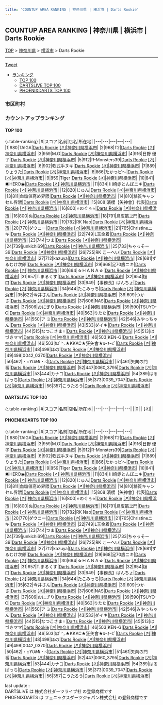 ```yaml
---
title: 'COUNTUP AREA RANKING | 神奈川県 | 横浜市 | Darts Rookie'
---
```

## COUNTUP AREA RANKING | 神奈川県 | 横浜市 | Darts Rookie

[TOP](/darts/rank/) > [神奈川県](/darts/rank/神奈川県/) > [横浜市](/darts/rank/神奈川県/横浜市/) > Darts Rookie

___

<a href="https://twitter.com/share?ref_src=twsrc%5Etfw" data-text="COUNTUP AREA RANKING | 神奈川県横浜市Darts Rookie" class="twitter-share-button" data-hashtags="DARTSLIVE,PHOENIXDARTS,darts,ダーツ" data-show-count="false">Tweet</a>

* [ランキング](#カウントアップランキング)
    * [TOP 100](#top-100)
    * [DARTSLIVE TOP 100](#dartslive-top-100)
    * [PHOENIXDARTS TOP 100](#phoenixdarts-top-100)

### 市区町村

<ul>

</ul>

### カウントアップランキング

#### TOP 100



{:.table-ranking}
|#|スコア|名前|店名|所在地|
|---|---|---|---|---|
|1|980|<span class="rank-name-pd">TAIGA</span>|<a href="/darts/rank/shops/53122.html">Darts Rookie</a> <a href="https://vs.phoenixdarts.com/jp/shop/shopDetailInfo/s_53122?s_seq=53122">[↗]</a>|<a href="/darts/rank/神奈川県/横浜市">神奈川県横浜市</a>|
|2|968|<span class="rank-name-pd">T2</span>|<a href="/darts/rank/shops/53122.html">Darts Rookie</a> <a href="https://vs.phoenixdarts.com/jp/shop/shopDetailInfo/s_53122?s_seq=53122">[↗]</a>|<a href="/darts/rank/神奈川県/横浜市">神奈川県横浜市</a>|
|3|959|<span class="rank-name-pd">M.O</span>|<a href="/darts/rank/shops/53122.html">Darts Rookie</a> <a href="https://vs.phoenixdarts.com/jp/shop/shopDetailInfo/s_53122?s_seq=53122">[↗]</a>|<a href="/darts/rank/神奈川県/横浜市">神奈川県横浜市</a>|
|4|916|<span class="rank-name-pd">日野 優子</span>|<a href="/darts/rank/shops/53122.html">Darts Rookie</a> <a href="https://vs.phoenixdarts.com/jp/shop/shopDetailInfo/s_53122?s_seq=53122">[↗]</a>|<a href="/darts/rank/神奈川県/横浜市">神奈川県横浜市</a>|
|5|912|<span class="rank-name-pd">R-Monsters39</span>|<a href="/darts/rank/shops/53122.html">Darts Rookie</a> <a href="https://vs.phoenixdarts.com/jp/shop/shopDetailInfo/s_53122?s_seq=53122">[↗]</a>|<a href="/darts/rank/神奈川県/横浜市">神奈川県横浜市</a>|
|6|902|<span class="rank-name-pd">軟式手ヌキ</span>|<a href="/darts/rank/shops/53122.html">Darts Rookie</a> <a href="https://vs.phoenixdarts.com/jp/shop/shopDetailInfo/s_53122?s_seq=53122">[↗]</a>|<a href="/darts/rank/神奈川県/横浜市">神奈川県横浜市</a>|
|7|889|<span class="rank-name-pd">りょうた</span>|<a href="/darts/rank/shops/53122.html">Darts Rookie</a> <a href="https://vs.phoenixdarts.com/jp/shop/shopDetailInfo/s_53122?s_seq=53122">[↗]</a>|<a href="/darts/rank/神奈川県/横浜市">神奈川県横浜市</a>|
|8|866|<span class="rank-name-pd">たかっピ～</span>|<a href="/darts/rank/shops/53122.html">Darts Rookie</a> <a href="https://vs.phoenixdarts.com/jp/shop/shopDetailInfo/s_53122?s_seq=53122">[↗]</a>|<a href="/darts/rank/神奈川県/横浜市">神奈川県横浜市</a>|
|9|859|<span class="rank-name-pd">Tiger</span>|<a href="/darts/rank/shops/53122.html">Darts Rookie</a> <a href="https://vs.phoenixdarts.com/jp/shop/shopDetailInfo/s_53122?s_seq=53122">[↗]</a>|<a href="/darts/rank/神奈川県/横浜市">神奈川県横浜市</a>|
|10|841|<span class="rank-name-pd">◉HERO◉</span>|<a href="/darts/rank/shops/53122.html">Darts Rookie</a> <a href="https://vs.phoenixdarts.com/jp/shop/shopDetailInfo/s_53122?s_seq=53122">[↗]</a>|<a href="/darts/rank/神奈川県/横浜市">神奈川県横浜市</a>|
|11|834|<span class="rank-name-pd">川崎赤とんぼニキ</span>|<a href="/darts/rank/shops/53122.html">Darts Rookie</a> <a href="https://vs.phoenixdarts.com/jp/shop/shopDetailInfo/s_53122?s_seq=53122">[↗]</a>|<a href="/darts/rank/神奈川県/横浜市">神奈川県横浜市</a>|
|12|820|<span class="rank-name-pd">じゅん</span>|<a href="/darts/rank/shops/53122.html">Darts Rookie</a> <a href="https://vs.phoenixdarts.com/jp/shop/shopDetailInfo/s_53122?s_seq=53122">[↗]</a>|<a href="/darts/rank/神奈川県/横浜市">神奈川県横浜市</a>|
|13|811|<span class="rank-name-pd">血糖値高め界隈</span>|<a href="/darts/rank/shops/53122.html">Darts Rookie</a> <a href="https://vs.phoenixdarts.com/jp/shop/shopDetailInfo/s_53122?s_seq=53122">[↗]</a>|<a href="/darts/rank/神奈川県/横浜市">神奈川県横浜市</a>|
|14|810|<span class="rank-name-pd">糖質キャンセル界隈</span>|<a href="/darts/rank/shops/53122.html">Darts Rookie</a> <a href="https://vs.phoenixdarts.com/jp/shop/shopDetailInfo/s_53122?s_seq=53122">[↗]</a>|<a href="/darts/rank/神奈川県/横浜市">神奈川県横浜市</a>|
|15|808|<span class="rank-name-pd">濱櫻【矢神會】代表</span>|<a href="/darts/rank/shops/53122.html">Darts Rookie</a> <a href="https://vs.phoenixdarts.com/jp/shop/shopDetailInfo/s_53122?s_seq=53122">[↗]</a>|<a href="/darts/rank/神奈川県/横浜市">神奈川県横浜市</a>|
|16|800|<span class="rank-name-pd">⭐のぐぅ⭐</span>|<a href="/darts/rank/shops/53122.html">Darts Rookie</a> <a href="https://vs.phoenixdarts.com/jp/shop/shopDetailInfo/s_53122?s_seq=53122">[↗]</a>|<a href="/darts/rank/神奈川県/横浜市">神奈川県横浜市</a>|
|16|800|<span class="rank-name-pd">ぬ</span>|<a href="/darts/rank/shops/53122.html">Darts Rookie</a> <a href="https://vs.phoenixdarts.com/jp/shop/shopDetailInfo/s_53122?s_seq=53122">[↗]</a>|<a href="/darts/rank/神奈川県/横浜市">神奈川県横浜市</a>|
|18|791|<span class="rank-name-pd">鳥皮筋ヱ門</span>|<a href="/darts/rank/shops/53122.html">Darts Rookie</a> <a href="https://vs.phoenixdarts.com/jp/shop/shopDetailInfo/s_53122?s_seq=53122">[↗]</a>|<a href="/darts/rank/神奈川県/横浜市">神奈川県横浜市</a>|
|19|782|<span class="rank-name-pd">RK Nao</span>|<a href="/darts/rank/shops/53122.html">Darts Rookie</a> <a href="https://vs.phoenixdarts.com/jp/shop/shopDetailInfo/s_53122?s_seq=53122">[↗]</a>|<a href="/darts/rank/神奈川県/横浜市">神奈川県横浜市</a>|
|20|770|<span class="rank-name-pd">ダウニー</span>|<a href="/darts/rank/shops/53122.html">Darts Rookie</a> <a href="https://vs.phoenixdarts.com/jp/shop/shopDetailInfo/s_53122?s_seq=53122">[↗]</a>|<a href="/darts/rank/神奈川県/横浜市">神奈川県横浜市</a>|
|21|765|<span class="rank-name-pd">Christineニキ</span>|<a href="/darts/rank/shops/53122.html">Darts Rookie</a> <a href="https://vs.phoenixdarts.com/jp/shop/shopDetailInfo/s_53122?s_seq=53122">[↗]</a>|<a href="/darts/rank/神奈川県/横浜市">神奈川県横浜市</a>|
|22|749|<span class="rank-name-pd">L玉金着</span>|<a href="/darts/rank/shops/53122.html">Darts Rookie</a> <a href="https://vs.phoenixdarts.com/jp/shop/shopDetailInfo/s_53122?s_seq=53122">[↗]</a>|<a href="/darts/rank/神奈川県/横浜市">神奈川県横浜市</a>|
|23|744|<span class="rank-name-pd">つま</span>|<a href="/darts/rank/shops/53122.html">Darts Rookie</a> <a href="https://vs.phoenixdarts.com/jp/shop/shopDetailInfo/s_53122?s_seq=53122">[↗]</a>|<a href="/darts/rank/神奈川県/横浜市">神奈川県横浜市</a>|
|24|739|<span class="rank-name-pd">junkichi69</span>|<a href="/darts/rank/shops/53122.html">Darts Rookie</a> <a href="https://vs.phoenixdarts.com/jp/shop/shopDetailInfo/s_53122?s_seq=53122">[↗]</a>|<a href="/darts/rank/神奈川県/横浜市">神奈川県横浜市</a>|
|25|733|<span class="rank-name-pd">ちゃっそー39</span>|<a href="/darts/rank/shops/53122.html">Darts Rookie</a> <a href="https://vs.phoenixdarts.com/jp/shop/shopDetailInfo/s_53122?s_seq=53122">[↗]</a>|<a href="/darts/rank/神奈川県/横浜市">神奈川県横浜市</a>|
|26|725|<span class="rank-name-pd">RK こーへい</span>|<a href="/darts/rank/shops/53122.html">Darts Rookie</a> <a href="https://vs.phoenixdarts.com/jp/shop/shopDetailInfo/s_53122?s_seq=53122">[↗]</a>|<a href="/darts/rank/神奈川県/横浜市">神奈川県横浜市</a>|
|27|712|<span class="rank-name-pd">kazuya</span>|<a href="/darts/rank/shops/53122.html">Darts Rookie</a> <a href="https://vs.phoenixdarts.com/jp/shop/shopDetailInfo/s_53122?s_seq=53122">[↗]</a>|<a href="/darts/rank/神奈川県/横浜市">神奈川県横浜市</a>|
|28|681|<span class="rank-name-pd">ずるむけ次郎</span>|<a href="/darts/rank/shops/53122.html">Darts Rookie</a> <a href="https://vs.phoenixdarts.com/jp/shop/shopDetailInfo/s_53122?s_seq=53122">[↗]</a>|<a href="/darts/rank/神奈川県/横浜市">神奈川県横浜市</a>|
|29|668|<span class="rank-name-pd">足70歳ニキ</span>|<a href="/darts/rank/shops/53122.html">Darts Rookie</a> <a href="https://vs.phoenixdarts.com/jp/shop/shopDetailInfo/s_53122?s_seq=53122">[↗]</a>|<a href="/darts/rank/神奈川県/横浜市">神奈川県横浜市</a>|
|30|664|<span class="rank-name-pd">☆ＨＡＮＡ☆</span>|<a href="/darts/rank/shops/53122.html">Darts Rookie</a> <a href="https://vs.phoenixdarts.com/jp/shop/shopDetailInfo/s_53122?s_seq=53122">[↗]</a>|<a href="/darts/rank/神奈川県/横浜市">神奈川県横浜市</a>|
|31|657|<span class="rank-name-pd">T.まるくす</span>|<a href="/darts/rank/shops/53122.html">Darts Rookie</a> <a href="https://vs.phoenixdarts.com/jp/shop/shopDetailInfo/s_53122?s_seq=53122">[↗]</a>|<a href="/darts/rank/神奈川県/横浜市">神奈川県横浜市</a>|
|32|654|<span class="rank-name-pd">樋口</span>|<a href="/darts/rank/shops/53122.html">Darts Rookie</a> <a href="https://vs.phoenixdarts.com/jp/shop/shopDetailInfo/s_53122?s_seq=53122">[↗]</a>|<a href="/darts/rank/神奈川県/横浜市">神奈川県横浜市</a>|
|33|649|<span class="rank-name-pd">【事務長】ばんちょ</span>|<a href="/darts/rank/shops/53122.html">Darts Rookie</a> <a href="https://vs.phoenixdarts.com/jp/shop/shopDetailInfo/s_53122?s_seq=53122">[↗]</a>|<a href="/darts/rank/神奈川県/横浜市">神奈川県横浜市</a>|
|34|644|<span class="rank-name-pd">たこみっち</span>|<a href="/darts/rank/shops/53122.html">Darts Rookie</a> <a href="https://vs.phoenixdarts.com/jp/shop/shopDetailInfo/s_53122?s_seq=53122">[↗]</a>|<a href="/darts/rank/神奈川県/横浜市">神奈川県横浜市</a>|
|35|622|<span class="rank-name-pd">今井さん</span>|<a href="/darts/rank/shops/53122.html">Darts Rookie</a> <a href="https://vs.phoenixdarts.com/jp/shop/shopDetailInfo/s_53122?s_seq=53122">[↗]</a>|<a href="/darts/rank/神奈川県/横浜市">神奈川県横浜市</a>|
|36|609|<span class="rank-name-pd">つかさ</span>|<a href="/darts/rank/shops/53122.html">Darts Rookie</a> <a href="https://vs.phoenixdarts.com/jp/shop/shopDetailInfo/s_53122?s_seq=53122">[↗]</a>|<a href="/darts/rank/神奈川県/横浜市">神奈川県横浜市</a>|
|37|606|<span class="rank-name-pd">NAS</span>|<a href="/darts/rank/shops/53122.html">Darts Rookie</a> <a href="https://vs.phoenixdarts.com/jp/shop/shopDetailInfo/s_53122?s_seq=53122">[↗]</a>|<a href="/darts/rank/神奈川県/横浜市">神奈川県横浜市</a>|
|37|606|<span class="rank-name-pd">おにぎり</span>|<a href="/darts/rank/shops/53122.html">Darts Rookie</a> <a href="https://vs.phoenixdarts.com/jp/shop/shopDetailInfo/s_53122?s_seq=53122">[↗]</a>|<a href="/darts/rank/神奈川県/横浜市">神奈川県横浜市</a>|
|39|590|<span class="rank-name-pd">TSUYO-C</span>|<a href="/darts/rank/shops/53122.html">Darts Rookie</a> <a href="https://vs.phoenixdarts.com/jp/shop/shopDetailInfo/s_53122?s_seq=53122">[↗]</a>|<a href="/darts/rank/神奈川県/横浜市">神奈川県横浜市</a>|
|40|563|<span class="rank-name-pd">りたた</span>|<a href="/darts/rank/shops/53122.html">Darts Rookie</a> <a href="https://vs.phoenixdarts.com/jp/shop/shopDetailInfo/s_53122?s_seq=53122">[↗]</a>|<a href="/darts/rank/神奈川県/横浜市">神奈川県横浜市</a>|
|41|550|<span class="rank-name-pd">ア ミ</span>|<a href="/darts/rank/shops/53122.html">Darts Rookie</a> <a href="https://vs.phoenixdarts.com/jp/shop/shopDetailInfo/s_53122?s_seq=53122">[↗]</a>|<a href="/darts/rank/神奈川県/横浜市">神奈川県横浜市</a>|
|42|546|<span class="rank-name-pd">みやっちゃん</span>|<a href="/darts/rank/shops/53122.html">Darts Rookie</a> <a href="https://vs.phoenixdarts.com/jp/shop/shopDetailInfo/s_53122?s_seq=53122">[↗]</a>|<a href="/darts/rank/神奈川県/横浜市">神奈川県横浜市</a>|
|43|533|<span class="rank-name-pd">ダイキ</span>|<a href="/darts/rank/shops/53122.html">Darts Rookie</a> <a href="https://vs.phoenixdarts.com/jp/shop/shopDetailInfo/s_53122?s_seq=53122">[↗]</a>|<a href="/darts/rank/神奈川県/横浜市">神奈川県横浜市</a>|
|44|515|<span class="rank-name-pd">なつこさま♀</span>|<a href="/darts/rank/shops/53122.html">Darts Rookie</a> <a href="https://vs.phoenixdarts.com/jp/shop/shopDetailInfo/s_53122?s_seq=53122">[↗]</a>|<a href="/darts/rank/神奈川県/横浜市">神奈川県横浜市</a>|
|45|513|<span class="rank-name-pd">はづきママ</span>|<a href="/darts/rank/shops/53122.html">Darts Rookie</a> <a href="https://vs.phoenixdarts.com/jp/shop/shopDetailInfo/s_53122?s_seq=53122">[↗]</a>|<a href="/darts/rank/神奈川県/横浜市">神奈川県横浜市</a>|
|46|503|<span class="rank-name-pd">KEN-G</span>|<a href="/darts/rank/shops/53122.html">Darts Rookie</a> <a href="https://vs.phoenixdarts.com/jp/shop/shopDetailInfo/s_53122?s_seq=53122">[↗]</a>|<a href="/darts/rank/神奈川県/横浜市">神奈川県横浜市</a>|
|46|503|<span class="rank-name-pd">ｶｽﾞ㌧★KKAC★狂矢會★ﾙｰｷｰｽﾞ</span>|<a href="/darts/rank/shops/53122.html">Darts Rookie</a> <a href="https://vs.phoenixdarts.com/jp/shop/shopDetailInfo/s_53122?s_seq=53122">[↗]</a>|<a href="/darts/rank/神奈川県/横浜市">神奈川県横浜市</a>|
|48|499|<span class="rank-name-pd">ほの</span>|<a href="/darts/rank/shops/53122.html">Darts Rookie</a> <a href="https://vs.phoenixdarts.com/jp/shop/shopDetailInfo/s_53122?s_seq=53122">[↗]</a>|<a href="/darts/rank/神奈川県/横浜市">神奈川県横浜市</a>|
|49|498|<span class="rank-name-pd">0042_0370</span>|<a href="/darts/rank/shops/53122.html">Darts Rookie</a> <a href="https://vs.phoenixdarts.com/jp/shop/shopDetailInfo/s_53122?s_seq=53122">[↗]</a>|<a href="/darts/rank/神奈川県/横浜市">神奈川県横浜市</a>|
|50|462|<span class="rank-name-pd">・:*:YUMI・:*:</span>|<a href="/darts/rank/shops/53122.html">Darts Rookie</a> <a href="https://vs.phoenixdarts.com/jp/shop/shopDetailInfo/s_53122?s_seq=53122">[↗]</a>|<a href="/darts/rank/神奈川県/横浜市">神奈川県横浜市</a>|
|51|461|<span class="rank-name-pd">矢向の門番</span>|<a href="/darts/rank/shops/53122.html">Darts Rookie</a> <a href="https://vs.phoenixdarts.com/jp/shop/shopDetailInfo/s_53122?s_seq=53122">[↗]</a>|<a href="/darts/rank/神奈川県/横浜市">神奈川県横浜市</a>|
|52|447|<span class="rank-name-pd">0060_3795</span>|<a href="/darts/rank/shops/53122.html">Darts Rookie</a> <a href="https://vs.phoenixdarts.com/jp/shop/shopDetailInfo/s_53122?s_seq=53122">[↗]</a>|<a href="/darts/rank/神奈川県/横浜市">神奈川県横浜市</a>|
|53|444|<span class="rank-name-pd">カナコ</span>|<a href="/darts/rank/shops/53122.html">Darts Rookie</a> <a href="https://vs.phoenixdarts.com/jp/shop/shopDetailInfo/s_53122?s_seq=53122">[↗]</a>|<a href="/darts/rank/神奈川県/横浜市">神奈川県横浜市</a>|
|54|389|<span class="rank-name-pd">はるぱっち</span>|<a href="/darts/rank/shops/53122.html">Darts Rookie</a> <a href="https://vs.phoenixdarts.com/jp/shop/shopDetailInfo/s_53122?s_seq=53122">[↗]</a>|<a href="/darts/rank/神奈川県/横浜市">神奈川県横浜市</a>|
|55|373|<span class="rank-name-pd">0039_7047</span>|<a href="/darts/rank/shops/53122.html">Darts Rookie</a> <a href="https://vs.phoenixdarts.com/jp/shop/shopDetailInfo/s_53122?s_seq=53122">[↗]</a>|<a href="/darts/rank/神奈川県/横浜市">神奈川県横浜市</a>|
|56|357|<span class="rank-name-pd">こうたろう</span>|<a href="/darts/rank/shops/53122.html">Darts Rookie</a> <a href="https://vs.phoenixdarts.com/jp/shop/shopDetailInfo/s_53122?s_seq=53122">[↗]</a>|<a href="/darts/rank/神奈川県/横浜市">神奈川県横浜市</a>|


#### DARTSLIVE TOP 100



{:.table-ranking}
|#|スコア|名前|店名|所在地|
|---|---|---|---|---|
||0|<span class="rank-name-dl"> </span>|<a href="/darts/rank/shops/.html"></a> <a href="">[↗]</a>|<a href="/darts/rank//"></a>|


#### PHOENIXDARTS TOP 100



{:.table-ranking}
|#|スコア|名前|店名|所在地|
|---|---|---|---|---|
|1|980|<span class="rank-name-pd">TAIGA</span>|<a href="/darts/rank/shops/53122.html">Darts Rookie</a> <a href="https://vs.phoenixdarts.com/jp/shop/shopDetailInfo/s_53122?s_seq=53122">[↗]</a>|<a href="/darts/rank/神奈川県/横浜市">神奈川県横浜市</a>|
|2|968|<span class="rank-name-pd">T2</span>|<a href="/darts/rank/shops/53122.html">Darts Rookie</a> <a href="https://vs.phoenixdarts.com/jp/shop/shopDetailInfo/s_53122?s_seq=53122">[↗]</a>|<a href="/darts/rank/神奈川県/横浜市">神奈川県横浜市</a>|
|3|959|<span class="rank-name-pd">M.O</span>|<a href="/darts/rank/shops/53122.html">Darts Rookie</a> <a href="https://vs.phoenixdarts.com/jp/shop/shopDetailInfo/s_53122?s_seq=53122">[↗]</a>|<a href="/darts/rank/神奈川県/横浜市">神奈川県横浜市</a>|
|4|916|<span class="rank-name-pd">日野 優子</span>|<a href="/darts/rank/shops/53122.html">Darts Rookie</a> <a href="https://vs.phoenixdarts.com/jp/shop/shopDetailInfo/s_53122?s_seq=53122">[↗]</a>|<a href="/darts/rank/神奈川県/横浜市">神奈川県横浜市</a>|
|5|912|<span class="rank-name-pd">R-Monsters39</span>|<a href="/darts/rank/shops/53122.html">Darts Rookie</a> <a href="https://vs.phoenixdarts.com/jp/shop/shopDetailInfo/s_53122?s_seq=53122">[↗]</a>|<a href="/darts/rank/神奈川県/横浜市">神奈川県横浜市</a>|
|6|902|<span class="rank-name-pd">軟式手ヌキ</span>|<a href="/darts/rank/shops/53122.html">Darts Rookie</a> <a href="https://vs.phoenixdarts.com/jp/shop/shopDetailInfo/s_53122?s_seq=53122">[↗]</a>|<a href="/darts/rank/神奈川県/横浜市">神奈川県横浜市</a>|
|7|889|<span class="rank-name-pd">りょうた</span>|<a href="/darts/rank/shops/53122.html">Darts Rookie</a> <a href="https://vs.phoenixdarts.com/jp/shop/shopDetailInfo/s_53122?s_seq=53122">[↗]</a>|<a href="/darts/rank/神奈川県/横浜市">神奈川県横浜市</a>|
|8|866|<span class="rank-name-pd">たかっピ～</span>|<a href="/darts/rank/shops/53122.html">Darts Rookie</a> <a href="https://vs.phoenixdarts.com/jp/shop/shopDetailInfo/s_53122?s_seq=53122">[↗]</a>|<a href="/darts/rank/神奈川県/横浜市">神奈川県横浜市</a>|
|9|859|<span class="rank-name-pd">Tiger</span>|<a href="/darts/rank/shops/53122.html">Darts Rookie</a> <a href="https://vs.phoenixdarts.com/jp/shop/shopDetailInfo/s_53122?s_seq=53122">[↗]</a>|<a href="/darts/rank/神奈川県/横浜市">神奈川県横浜市</a>|
|10|841|<span class="rank-name-pd">◉HERO◉</span>|<a href="/darts/rank/shops/53122.html">Darts Rookie</a> <a href="https://vs.phoenixdarts.com/jp/shop/shopDetailInfo/s_53122?s_seq=53122">[↗]</a>|<a href="/darts/rank/神奈川県/横浜市">神奈川県横浜市</a>|
|11|834|<span class="rank-name-pd">川崎赤とんぼニキ</span>|<a href="/darts/rank/shops/53122.html">Darts Rookie</a> <a href="https://vs.phoenixdarts.com/jp/shop/shopDetailInfo/s_53122?s_seq=53122">[↗]</a>|<a href="/darts/rank/神奈川県/横浜市">神奈川県横浜市</a>|
|12|820|<span class="rank-name-pd">じゅん</span>|<a href="/darts/rank/shops/53122.html">Darts Rookie</a> <a href="https://vs.phoenixdarts.com/jp/shop/shopDetailInfo/s_53122?s_seq=53122">[↗]</a>|<a href="/darts/rank/神奈川県/横浜市">神奈川県横浜市</a>|
|13|811|<span class="rank-name-pd">血糖値高め界隈</span>|<a href="/darts/rank/shops/53122.html">Darts Rookie</a> <a href="https://vs.phoenixdarts.com/jp/shop/shopDetailInfo/s_53122?s_seq=53122">[↗]</a>|<a href="/darts/rank/神奈川県/横浜市">神奈川県横浜市</a>|
|14|810|<span class="rank-name-pd">糖質キャンセル界隈</span>|<a href="/darts/rank/shops/53122.html">Darts Rookie</a> <a href="https://vs.phoenixdarts.com/jp/shop/shopDetailInfo/s_53122?s_seq=53122">[↗]</a>|<a href="/darts/rank/神奈川県/横浜市">神奈川県横浜市</a>|
|15|808|<span class="rank-name-pd">濱櫻【矢神會】代表</span>|<a href="/darts/rank/shops/53122.html">Darts Rookie</a> <a href="https://vs.phoenixdarts.com/jp/shop/shopDetailInfo/s_53122?s_seq=53122">[↗]</a>|<a href="/darts/rank/神奈川県/横浜市">神奈川県横浜市</a>|
|16|800|<span class="rank-name-pd">⭐のぐぅ⭐</span>|<a href="/darts/rank/shops/53122.html">Darts Rookie</a> <a href="https://vs.phoenixdarts.com/jp/shop/shopDetailInfo/s_53122?s_seq=53122">[↗]</a>|<a href="/darts/rank/神奈川県/横浜市">神奈川県横浜市</a>|
|16|800|<span class="rank-name-pd">ぬ</span>|<a href="/darts/rank/shops/53122.html">Darts Rookie</a> <a href="https://vs.phoenixdarts.com/jp/shop/shopDetailInfo/s_53122?s_seq=53122">[↗]</a>|<a href="/darts/rank/神奈川県/横浜市">神奈川県横浜市</a>|
|18|791|<span class="rank-name-pd">鳥皮筋ヱ門</span>|<a href="/darts/rank/shops/53122.html">Darts Rookie</a> <a href="https://vs.phoenixdarts.com/jp/shop/shopDetailInfo/s_53122?s_seq=53122">[↗]</a>|<a href="/darts/rank/神奈川県/横浜市">神奈川県横浜市</a>|
|19|782|<span class="rank-name-pd">RK Nao</span>|<a href="/darts/rank/shops/53122.html">Darts Rookie</a> <a href="https://vs.phoenixdarts.com/jp/shop/shopDetailInfo/s_53122?s_seq=53122">[↗]</a>|<a href="/darts/rank/神奈川県/横浜市">神奈川県横浜市</a>|
|20|770|<span class="rank-name-pd">ダウニー</span>|<a href="/darts/rank/shops/53122.html">Darts Rookie</a> <a href="https://vs.phoenixdarts.com/jp/shop/shopDetailInfo/s_53122?s_seq=53122">[↗]</a>|<a href="/darts/rank/神奈川県/横浜市">神奈川県横浜市</a>|
|21|765|<span class="rank-name-pd">Christineニキ</span>|<a href="/darts/rank/shops/53122.html">Darts Rookie</a> <a href="https://vs.phoenixdarts.com/jp/shop/shopDetailInfo/s_53122?s_seq=53122">[↗]</a>|<a href="/darts/rank/神奈川県/横浜市">神奈川県横浜市</a>|
|22|749|<span class="rank-name-pd">L玉金着</span>|<a href="/darts/rank/shops/53122.html">Darts Rookie</a> <a href="https://vs.phoenixdarts.com/jp/shop/shopDetailInfo/s_53122?s_seq=53122">[↗]</a>|<a href="/darts/rank/神奈川県/横浜市">神奈川県横浜市</a>|
|23|744|<span class="rank-name-pd">つま</span>|<a href="/darts/rank/shops/53122.html">Darts Rookie</a> <a href="https://vs.phoenixdarts.com/jp/shop/shopDetailInfo/s_53122?s_seq=53122">[↗]</a>|<a href="/darts/rank/神奈川県/横浜市">神奈川県横浜市</a>|
|24|739|<span class="rank-name-pd">junkichi69</span>|<a href="/darts/rank/shops/53122.html">Darts Rookie</a> <a href="https://vs.phoenixdarts.com/jp/shop/shopDetailInfo/s_53122?s_seq=53122">[↗]</a>|<a href="/darts/rank/神奈川県/横浜市">神奈川県横浜市</a>|
|25|733|<span class="rank-name-pd">ちゃっそー39</span>|<a href="/darts/rank/shops/53122.html">Darts Rookie</a> <a href="https://vs.phoenixdarts.com/jp/shop/shopDetailInfo/s_53122?s_seq=53122">[↗]</a>|<a href="/darts/rank/神奈川県/横浜市">神奈川県横浜市</a>|
|26|725|<span class="rank-name-pd">RK こーへい</span>|<a href="/darts/rank/shops/53122.html">Darts Rookie</a> <a href="https://vs.phoenixdarts.com/jp/shop/shopDetailInfo/s_53122?s_seq=53122">[↗]</a>|<a href="/darts/rank/神奈川県/横浜市">神奈川県横浜市</a>|
|27|712|<span class="rank-name-pd">kazuya</span>|<a href="/darts/rank/shops/53122.html">Darts Rookie</a> <a href="https://vs.phoenixdarts.com/jp/shop/shopDetailInfo/s_53122?s_seq=53122">[↗]</a>|<a href="/darts/rank/神奈川県/横浜市">神奈川県横浜市</a>|
|28|681|<span class="rank-name-pd">ずるむけ次郎</span>|<a href="/darts/rank/shops/53122.html">Darts Rookie</a> <a href="https://vs.phoenixdarts.com/jp/shop/shopDetailInfo/s_53122?s_seq=53122">[↗]</a>|<a href="/darts/rank/神奈川県/横浜市">神奈川県横浜市</a>|
|29|668|<span class="rank-name-pd">足70歳ニキ</span>|<a href="/darts/rank/shops/53122.html">Darts Rookie</a> <a href="https://vs.phoenixdarts.com/jp/shop/shopDetailInfo/s_53122?s_seq=53122">[↗]</a>|<a href="/darts/rank/神奈川県/横浜市">神奈川県横浜市</a>|
|30|664|<span class="rank-name-pd">☆ＨＡＮＡ☆</span>|<a href="/darts/rank/shops/53122.html">Darts Rookie</a> <a href="https://vs.phoenixdarts.com/jp/shop/shopDetailInfo/s_53122?s_seq=53122">[↗]</a>|<a href="/darts/rank/神奈川県/横浜市">神奈川県横浜市</a>|
|31|657|<span class="rank-name-pd">T.まるくす</span>|<a href="/darts/rank/shops/53122.html">Darts Rookie</a> <a href="https://vs.phoenixdarts.com/jp/shop/shopDetailInfo/s_53122?s_seq=53122">[↗]</a>|<a href="/darts/rank/神奈川県/横浜市">神奈川県横浜市</a>|
|32|654|<span class="rank-name-pd">樋口</span>|<a href="/darts/rank/shops/53122.html">Darts Rookie</a> <a href="https://vs.phoenixdarts.com/jp/shop/shopDetailInfo/s_53122?s_seq=53122">[↗]</a>|<a href="/darts/rank/神奈川県/横浜市">神奈川県横浜市</a>|
|33|649|<span class="rank-name-pd">【事務長】ばんちょ</span>|<a href="/darts/rank/shops/53122.html">Darts Rookie</a> <a href="https://vs.phoenixdarts.com/jp/shop/shopDetailInfo/s_53122?s_seq=53122">[↗]</a>|<a href="/darts/rank/神奈川県/横浜市">神奈川県横浜市</a>|
|34|644|<span class="rank-name-pd">たこみっち</span>|<a href="/darts/rank/shops/53122.html">Darts Rookie</a> <a href="https://vs.phoenixdarts.com/jp/shop/shopDetailInfo/s_53122?s_seq=53122">[↗]</a>|<a href="/darts/rank/神奈川県/横浜市">神奈川県横浜市</a>|
|35|622|<span class="rank-name-pd">今井さん</span>|<a href="/darts/rank/shops/53122.html">Darts Rookie</a> <a href="https://vs.phoenixdarts.com/jp/shop/shopDetailInfo/s_53122?s_seq=53122">[↗]</a>|<a href="/darts/rank/神奈川県/横浜市">神奈川県横浜市</a>|
|36|609|<span class="rank-name-pd">つかさ</span>|<a href="/darts/rank/shops/53122.html">Darts Rookie</a> <a href="https://vs.phoenixdarts.com/jp/shop/shopDetailInfo/s_53122?s_seq=53122">[↗]</a>|<a href="/darts/rank/神奈川県/横浜市">神奈川県横浜市</a>|
|37|606|<span class="rank-name-pd">NAS</span>|<a href="/darts/rank/shops/53122.html">Darts Rookie</a> <a href="https://vs.phoenixdarts.com/jp/shop/shopDetailInfo/s_53122?s_seq=53122">[↗]</a>|<a href="/darts/rank/神奈川県/横浜市">神奈川県横浜市</a>|
|37|606|<span class="rank-name-pd">おにぎり</span>|<a href="/darts/rank/shops/53122.html">Darts Rookie</a> <a href="https://vs.phoenixdarts.com/jp/shop/shopDetailInfo/s_53122?s_seq=53122">[↗]</a>|<a href="/darts/rank/神奈川県/横浜市">神奈川県横浜市</a>|
|39|590|<span class="rank-name-pd">TSUYO-C</span>|<a href="/darts/rank/shops/53122.html">Darts Rookie</a> <a href="https://vs.phoenixdarts.com/jp/shop/shopDetailInfo/s_53122?s_seq=53122">[↗]</a>|<a href="/darts/rank/神奈川県/横浜市">神奈川県横浜市</a>|
|40|563|<span class="rank-name-pd">りたた</span>|<a href="/darts/rank/shops/53122.html">Darts Rookie</a> <a href="https://vs.phoenixdarts.com/jp/shop/shopDetailInfo/s_53122?s_seq=53122">[↗]</a>|<a href="/darts/rank/神奈川県/横浜市">神奈川県横浜市</a>|
|41|550|<span class="rank-name-pd">ア ミ</span>|<a href="/darts/rank/shops/53122.html">Darts Rookie</a> <a href="https://vs.phoenixdarts.com/jp/shop/shopDetailInfo/s_53122?s_seq=53122">[↗]</a>|<a href="/darts/rank/神奈川県/横浜市">神奈川県横浜市</a>|
|42|546|<span class="rank-name-pd">みやっちゃん</span>|<a href="/darts/rank/shops/53122.html">Darts Rookie</a> <a href="https://vs.phoenixdarts.com/jp/shop/shopDetailInfo/s_53122?s_seq=53122">[↗]</a>|<a href="/darts/rank/神奈川県/横浜市">神奈川県横浜市</a>|
|43|533|<span class="rank-name-pd">ダイキ</span>|<a href="/darts/rank/shops/53122.html">Darts Rookie</a> <a href="https://vs.phoenixdarts.com/jp/shop/shopDetailInfo/s_53122?s_seq=53122">[↗]</a>|<a href="/darts/rank/神奈川県/横浜市">神奈川県横浜市</a>|
|44|515|<span class="rank-name-pd">なつこさま♀</span>|<a href="/darts/rank/shops/53122.html">Darts Rookie</a> <a href="https://vs.phoenixdarts.com/jp/shop/shopDetailInfo/s_53122?s_seq=53122">[↗]</a>|<a href="/darts/rank/神奈川県/横浜市">神奈川県横浜市</a>|
|45|513|<span class="rank-name-pd">はづきママ</span>|<a href="/darts/rank/shops/53122.html">Darts Rookie</a> <a href="https://vs.phoenixdarts.com/jp/shop/shopDetailInfo/s_53122?s_seq=53122">[↗]</a>|<a href="/darts/rank/神奈川県/横浜市">神奈川県横浜市</a>|
|46|503|<span class="rank-name-pd">KEN-G</span>|<a href="/darts/rank/shops/53122.html">Darts Rookie</a> <a href="https://vs.phoenixdarts.com/jp/shop/shopDetailInfo/s_53122?s_seq=53122">[↗]</a>|<a href="/darts/rank/神奈川県/横浜市">神奈川県横浜市</a>|
|46|503|<span class="rank-name-pd">ｶｽﾞ㌧★KKAC★狂矢會★ﾙｰｷｰｽﾞ</span>|<a href="/darts/rank/shops/53122.html">Darts Rookie</a> <a href="https://vs.phoenixdarts.com/jp/shop/shopDetailInfo/s_53122?s_seq=53122">[↗]</a>|<a href="/darts/rank/神奈川県/横浜市">神奈川県横浜市</a>|
|48|499|<span class="rank-name-pd">ほの</span>|<a href="/darts/rank/shops/53122.html">Darts Rookie</a> <a href="https://vs.phoenixdarts.com/jp/shop/shopDetailInfo/s_53122?s_seq=53122">[↗]</a>|<a href="/darts/rank/神奈川県/横浜市">神奈川県横浜市</a>|
|49|498|<span class="rank-name-pd">0042_0370</span>|<a href="/darts/rank/shops/53122.html">Darts Rookie</a> <a href="https://vs.phoenixdarts.com/jp/shop/shopDetailInfo/s_53122?s_seq=53122">[↗]</a>|<a href="/darts/rank/神奈川県/横浜市">神奈川県横浜市</a>|
|50|462|<span class="rank-name-pd">・:*:YUMI・:*:</span>|<a href="/darts/rank/shops/53122.html">Darts Rookie</a> <a href="https://vs.phoenixdarts.com/jp/shop/shopDetailInfo/s_53122?s_seq=53122">[↗]</a>|<a href="/darts/rank/神奈川県/横浜市">神奈川県横浜市</a>|
|51|461|<span class="rank-name-pd">矢向の門番</span>|<a href="/darts/rank/shops/53122.html">Darts Rookie</a> <a href="https://vs.phoenixdarts.com/jp/shop/shopDetailInfo/s_53122?s_seq=53122">[↗]</a>|<a href="/darts/rank/神奈川県/横浜市">神奈川県横浜市</a>|
|52|447|<span class="rank-name-pd">0060_3795</span>|<a href="/darts/rank/shops/53122.html">Darts Rookie</a> <a href="https://vs.phoenixdarts.com/jp/shop/shopDetailInfo/s_53122?s_seq=53122">[↗]</a>|<a href="/darts/rank/神奈川県/横浜市">神奈川県横浜市</a>|
|53|444|<span class="rank-name-pd">カナコ</span>|<a href="/darts/rank/shops/53122.html">Darts Rookie</a> <a href="https://vs.phoenixdarts.com/jp/shop/shopDetailInfo/s_53122?s_seq=53122">[↗]</a>|<a href="/darts/rank/神奈川県/横浜市">神奈川県横浜市</a>|
|54|389|<span class="rank-name-pd">はるぱっち</span>|<a href="/darts/rank/shops/53122.html">Darts Rookie</a> <a href="https://vs.phoenixdarts.com/jp/shop/shopDetailInfo/s_53122?s_seq=53122">[↗]</a>|<a href="/darts/rank/神奈川県/横浜市">神奈川県横浜市</a>|
|55|373|<span class="rank-name-pd">0039_7047</span>|<a href="/darts/rank/shops/53122.html">Darts Rookie</a> <a href="https://vs.phoenixdarts.com/jp/shop/shopDetailInfo/s_53122?s_seq=53122">[↗]</a>|<a href="/darts/rank/神奈川県/横浜市">神奈川県横浜市</a>|
|56|357|<span class="rank-name-pd">こうたろう</span>|<a href="/darts/rank/shops/53122.html">Darts Rookie</a> <a href="https://vs.phoenixdarts.com/jp/shop/shopDetailInfo/s_53122?s_seq=53122">[↗]</a>|<a href="/darts/rank/神奈川県/横浜市">神奈川県横浜市</a>|


<div class="footer border-top border-gray-light mt-5 pt-3 text-right text-gray">
    last update : <span style="font-weight: italic" id="foot_last_modified"></span><br />
    DARTSLIVE は 株式会社ダーツライブ社 の登録商標です<br />
    PHOENIXDARTS は フェニックスダーツジャパン株式会社 の登録商標です<br />
</div>

<script src="https://cdnjs.cloudflare.com/ajax/libs/jquery.tablesorter/2.31.3/js/jquery.tablesorter.min.js" integrity="sha512-qzgd5cYSZcosqpzpn7zF2ZId8f/8CHmFKZ8j7mU4OUXTNRd5g+ZHBPsgKEwoqxCtdQvExE5LprwwPAgoicguNg==" crossorigin="anonymous" referrerpolicy="no-referrer"></script>
<link rel="stylesheet" href="https://cdnjs.cloudflare.com/ajax/libs/jquery.tablesorter/2.31.3/css/theme.default.min.css" integrity="sha512-wghhOJkjQX0Lh3NSWvNKeZ0ZpNn+SPVXX1Qyc9OCaogADktxrBiBdKGDoqVUOyhStvMBmJQ8ZdMHiR3wuEq8+w==" crossorigin="anonymous" referrerpolicy="no-referrer" />
<script>
$(function() {
    $(".table-ranking").tablesorter({sortList:[[0, 0]]});
    $("#foot_last_modified").text(formatDate(new Date(document.lastModified), 'yyyy-MM-dd HH:mm:ss'));
});
</script>

<script async src="https://platform.twitter.com/widgets.js" charset="utf-8"></script>